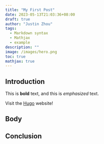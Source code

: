 ```yaml
---
title: "My First Post"
date: 2023-05-13T21:03:36+08:00
draft: true
author: "Justin Zhou"
tags:
  - Markdown syntax
  - Mathjax
  - example
description: ""
image: /images/hero.png
toc: true
mathjax: true
---
```

## Introduction

This is **bold** text, and this is *emphasized* text.

Visit the [Hugo](https://gohugo.io) website!

## Body


## Conclusion
